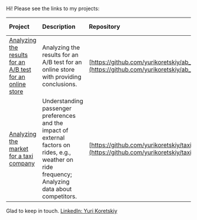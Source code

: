Hi! Please see the links to my projects:

| Project | Description | Repository | Libraries used | 
| :---------------------- | :---------------------- | :---------------------- | :---------------------- |
| [Analyzing the results for an A/B test for an online store](https://github.com/yurikoretskiy/ab_test_online_shop/blob/main/AB_test_online_shop.ipynb)| Analyzing the results for an A/B test for an online store with providing conclusions.| [https://github.com/yurikoretskiy/ab_test_online_shop](https://github.com/yurikoretskiy/ab_test_online_shop) | *pandas, numpy, matplotlib, seaborn, scipy* |
| [Analyzing the market for a taxi company](https://github.com/yurikoretskiy/taxi_market_research/blob/main/taxi_market_research.ipynb) | Understanding passenger preferences and the impact of external factors on rides, e.g., weather on ride frequency; Analyzing data about competitors. | [https://github.com/yurikoretskiy/taxi_market_research](https://github.com/yurikoretskiy/taxi_market_research) | *pandas, numpy, matplotlib, seaborn, squarify, scipy* |

Glad to keep in touch.
[LinkedIn: Yuri Koretskiy](https://www.linkedin.com/in/yurikoretskiy/)
